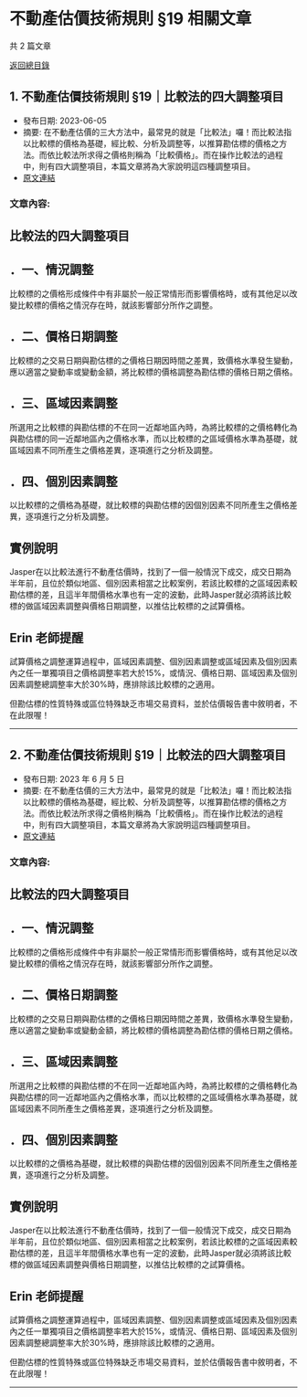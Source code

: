 # 不動產估價技術規則 §19 相關文章

共 2 篇文章

[返回總目錄](00_總目錄.md)

## 1. 不動產估價技術規則 §19｜比較法的四大調整項目

- 發布日期: 2023-06-05
- 摘要: 在不動產估價的三大方法中，最常見的就是「比較法」囉！而比較法指以比較標的價格為基礎，經比較、分析及調整等，以推算勘估標的價格之方法。而依比較法所求得之價格則稱為「比較價格」。而在操作比較法的過程中，則有四大調整項目，本篇文章將為大家說明這四種調整項目。
- [原文連結](https://www.jasper-realestate.com/%e4%b8%8d%e5%8b%95%e7%94%a2%e4%bc%b0%e5%83%b9%e6%8a%80%e8%a1%93%e8%a6%8f%e5%89%87_19_%e6%af%94%e8%bc%83%e6%b3%95%e7%9a%84%e5%9b%9b%e5%a4%a7%e8%aa%bf%e6%95%b4%e9%a0%85%e7%9b%ae/)

### 文章內容:

## 比較法的四大調整項目

## ．一、情況調整

比較標的之價格形成條件中有非屬於一般正常情形而影響價格時，或有其他足以改變比較標的價格之情況存在時，就該影響部分所作之調整。

## ．二、價格日期調整

比較標的之交易日期與勘估標的之價格日期因時間之差異，致價格水準發生變動，應以適當之變動率或變動金額，將比較標的價格調整為勘估標的價格日期之價格。

## ．三、區域因素調整

所選用之比較標的與勘估標的不在同一近鄰地區內時，為將比較標的之價格轉化為與勘估標的同一近鄰地區內之價格水準，而以比較標的之區域價格水準為基礎，就區域因素不同所產生之價格差異，逐項進行之分析及調整。

## ．四、個別因素調整

以比較標的之價格為基礎，就比較標的與勘估標的因個別因素不同所產生之價格差異，逐項進行之分析及調整。

## 實例說明

Jasper在以比較法進行不動產估價時，找到了一個一般情況下成交，成交日期為半年前，且位於類似地區、個別因素相當之比較案例，若該比較標的之區域因素較勘估標的差，且這半年間價格水準也有一定的波動，此時Jasper就必須將該比較標的做區域因素調整與價格日期調整，以推估比較標的之試算價格。

## Erin 老師提醒

試算價格之調整運算過程中，區域因素調整、個別因素調整或區域因素及個別因素內之任一單獨項目之價格調整率若大於15%，或情況、價格日期、區域因素及個別因素調整總調整率大於30%時，應排除該比較標的之適用。

但勘估標的性質特殊或區位特殊缺乏市場交易資料，並於估價報告書中敘明者，不在此限喔！

---

## 2. 不動產估價技術規則 §19｜比較法的四大調整項目

- 發布日期: 2023 年 6 月 5 日
- 摘要: 在不動產估價的三大方法中，最常見的就是「比較法」囉！而比較法指以比較標的價格為基礎，經比較、分析及調整等，以推算勘估標的價格之方法。而依比較法所求得之價格則稱為「比較價格」。而在操作比較法的過程中，則有四大調整項目，本篇文章將為大家說明這四種調整項目。
- [原文連結](https://www.jasper-realestate.com/%e4%b8%8d%e5%8b%95%e7%94%a2%e4%bc%b0%e5%83%b9%e6%8a%80%e8%a1%93%e8%a6%8f%e5%89%87_19_%e6%af%94%e8%bc%83%e6%b3%95%e7%9a%84%e5%9b%9b%e5%a4%a7%e8%aa%bf%e6%95%b4%e9%a0%85%e7%9b%ae/)

### 文章內容:

## 比較法的四大調整項目

## ．一、情況調整

比較標的之價格形成條件中有非屬於一般正常情形而影響價格時，或有其他足以改變比較標的價格之情況存在時，就該影響部分所作之調整。

## ．二、價格日期調整

比較標的之交易日期與勘估標的之價格日期因時間之差異，致價格水準發生變動，應以適當之變動率或變動金額，將比較標的價格調整為勘估標的價格日期之價格。

## ．三、區域因素調整

所選用之比較標的與勘估標的不在同一近鄰地區內時，為將比較標的之價格轉化為與勘估標的同一近鄰地區內之價格水準，而以比較標的之區域價格水準為基礎，就區域因素不同所產生之價格差異，逐項進行之分析及調整。

## ．四、個別因素調整

以比較標的之價格為基礎，就比較標的與勘估標的因個別因素不同所產生之價格差異，逐項進行之分析及調整。

## 實例說明

Jasper在以比較法進行不動產估價時，找到了一個一般情況下成交，成交日期為半年前，且位於類似地區、個別因素相當之比較案例，若該比較標的之區域因素較勘估標的差，且這半年間價格水準也有一定的波動，此時Jasper就必須將該比較標的做區域因素調整與價格日期調整，以推估比較標的之試算價格。

## Erin 老師提醒

試算價格之調整運算過程中，區域因素調整、個別因素調整或區域因素及個別因素內之任一單獨項目之價格調整率若大於15%，或情況、價格日期、區域因素及個別因素調整總調整率大於30%時，應排除該比較標的之適用。

但勘估標的性質特殊或區位特殊缺乏市場交易資料，並於估價報告書中敘明者，不在此限喔！

---


